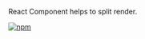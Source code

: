 
React Component helps to split render.

[![npm](https://img.shields.io/npm/v/react-renderer-status-split)](https://www.npmjs.com/package/react-renderer-status-split)

